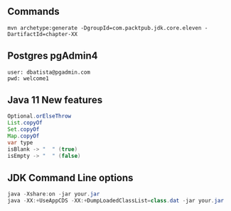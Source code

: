 

## Commands
```
mvn archetype:generate -DgroupId=com.packtpub.jdk.core.eleven -DartifactId=chapter-XX
```
## Postgres pgAdmin4
```
user: dbatista@pgadmin.com
pwd: welcome1
```
## Java 11 New features
```java
Optional.orElseThrow
List.copyOf
Set.copyOf
Map.copyOf
var type
isBlank -> "  " (true)
isEmpty -> "  " (false)
```

## JDK Command Line options
```java
java -Xshare:on -jar your.jar
java -XX:+UseAppCDS -XX:+DumpLoadedClassList=class.dat -jar your.jar
```